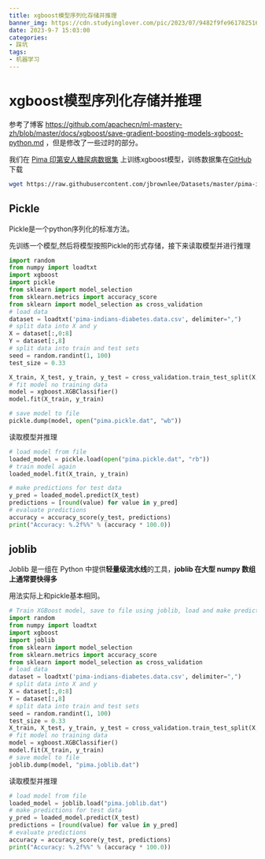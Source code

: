 ```yaml
---
title: xgboost模型序列化存储并推理
banner_img: https://cdn.studyinglover.com/pic/2023/07/9482f9fe9617825162494635a1b7f460.jpg
date: 2023-9-7 15:03:00
categories:
- 踩坑
tags:
- 机器学习
---
```


# xgboost模型序列化存储并推理
参考了博客 https://github.com/apachecn/ml-mastery-zh/blob/master/docs/xgboost/save-gradient-boosting-models-xgboost-python.md ，但是修改了一些过时的部分。

我们在 [Pima 印第安人糖尿病数据集](https://archive.ics.uci.edu/ml/datasets/Pima+Indians+Diabetes) 上训练xgboost模型，训练数据集在[GitHub](https://raw.githubusercontent.com/jbrownlee/Datasets/master/pima-indians-diabetes.data.csv) 下载
```bash
wget https://raw.githubusercontent.com/jbrownlee/Datasets/master/pima-indians-diabetes.data.csv
```

## Pickle
Pickle是一个python序列化的标准方法。

先训练一个模型,然后将模型按照Pickle的形式存储，接下来读取模型并进行推理
```python
import random
from numpy import loadtxt
import xgboost
import pickle
from sklearn import model_selection
from sklearn.metrics import accuracy_score
from sklearn import model_selection as cross_validation
# load data
dataset = loadtxt('pima-indians-diabetes.data.csv', delimiter=",")
# split data into X and y
X = dataset[:,0:8]
Y = dataset[:,8]
# split data into train and test sets
seed = random.randint(1, 100)
test_size = 0.33

X_train, X_test, y_train, y_test = cross_validation.train_test_split(X, Y, test_size=test_size, random_state=seed)
# fit model no training data
model = xgboost.XGBClassifier()
model.fit(X_train, y_train)

# save model to file
pickle.dump(model, open("pima.pickle.dat", "wb"))

```

读取模型并推理
```python
# load model from file
loaded_model = pickle.load(open("pima.pickle.dat", "rb"))
# train model again
loaded_model.fit(X_train, y_train)

# make predictions for test data
y_pred = loaded_model.predict(X_test)
predictions = [round(value) for value in y_pred]
# evaluate predictions
accuracy = accuracy_score(y_test, predictions)
print("Accuracy: %.2f%%" % (accuracy * 100.0))
```

## joblib
Joblib 是一组在 Python 中提供**轻量级流水线**的工具，**joblib 在大型 numpy 数组上通常要快得多**

用法实际上和pickle基本相同。
```python
# Train XGBoost model, save to file using joblib, load and make predictions
import random
from numpy import loadtxt
import xgboost
import joblib
from sklearn import model_selection
from sklearn.metrics import accuracy_score
from sklearn import model_selection as cross_validation
# load data
dataset = loadtxt('pima-indians-diabetes.data.csv', delimiter=",")
# split data into X and y
X = dataset[:,0:8]
Y = dataset[:,8]
# split data into train and test sets
seed = random.randint(1, 100)
test_size = 0.33
X_train, X_test, y_train, y_test = cross_validation.train_test_split(X, Y, test_size=test_size, random_state=seed)
# fit model no training data
model = xgboost.XGBClassifier()
model.fit(X_train, y_train)
# save model to file
joblib.dump(model, "pima.joblib.dat")

```

读取模型并推理

```python
# load model from file
loaded_model = joblib.load("pima.joblib.dat")
# make predictions for test data
y_pred = loaded_model.predict(X_test)
predictions = [round(value) for value in y_pred]
# evaluate predictions
accuracy = accuracy_score(y_test, predictions)
print("Accuracy: %.2f%%" % (accuracy * 100.0))

```
